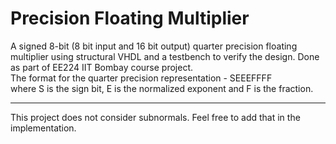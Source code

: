 # Precision Floating Multiplier
A signed 8-bit (8 bit input and 16 bit output) quarter precision floating multiplier using structural VHDL and a testbench to 
verify the design. Done as part of EE224 IIT Bombay course project.
<br>
The format for the quarter precision representation - SEEEFFFF <br>
where S is the sign bit, E is the normalized exponent and F is the fraction. <hr>
This project does not consider subnormals. Feel free to add that in the implementation.
